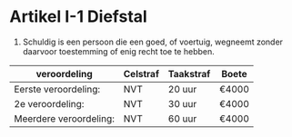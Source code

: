 # Artikel I-1 Diefstal


1. Schuldig is een persoon die een goed, of voertuig, wegneemt zonder daarvoor toestemming of enig recht toe te hebben.


| veroordeling | Celstraf    | Taakstraf                     | Boete |
| ----------- | -------------| ------------------------------------ | ------------ |
| Eerste veroordeling:|   NVT    | 20 uur | €4000  |
| 2e veroordeling:     | NVT | 30 uur | €4000  |
| Meerdere veroordeling:|  NVT | 60 uur | €4000  |

